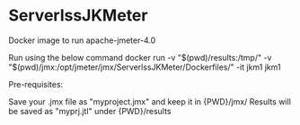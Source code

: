 # ServerlssJKMeter
Docker image to run apache-jmeter-4.0 

Run using the below command 
    docker run -v "$(pwd)/results:/tmp/" -v "$(pwd)/jmx:/opt/jmeter/jmx/ServerlssJKMeter/Dockerfiles/" -it jkm1 jkm1  

Pre-requisites: 

Save your .jmx file as "myproject.jmx" and keep it in {PWD}/jmx/ 
Results will be saved as "myprj.jtl" under {PWD}/results 